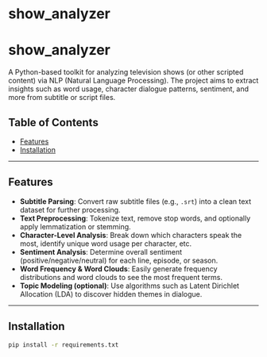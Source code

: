 # show_analyzer
 
# show_analyzer

A Python-based toolkit for analyzing television shows (or other scripted content) via NLP (Natural Language Processing). The project aims to extract insights such as word usage, character dialogue patterns, sentiment, and more from subtitle or script files.

## Table of Contents

- [Features](#features)
- [Installation](#installation)

---

## Features

- **Subtitle Parsing**: Convert raw subtitle files (e.g., `.srt`) into a clean text dataset for further processing.  
- **Text Preprocessing**: Tokenize text, remove stop words, and optionally apply lemmatization or stemming.  
- **Character-Level Analysis**: Break down which characters speak the most, identify unique word usage per character, etc.  
- **Sentiment Analysis**: Determine overall sentiment (positive/negative/neutral) for each line, episode, or season.  
- **Word Frequency & Word Clouds**: Easily generate frequency distributions and word clouds to see the most frequent terms.  
- **Topic Modeling (optional)**: Use algorithms such as Latent Dirichlet Allocation (LDA) to discover hidden themes in dialogue.

---

## Installation
```bash
pip install -r requirements.txt
```
